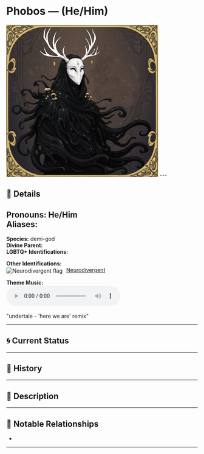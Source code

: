 # Phobos — (He/Him)

<!-- Optional -->
<img src="phobos.jpg" alt="Phobos" width="400" />
---

## 📕 Details
**Pronouns:** He/Him  
**Aliases:**  
  -   
  
**Species:** demi-god  
**Divine Parent:**   
**LGBTQ+ Identifications:**  
    

**Other Identifications:**  
      <img src="../../flags/neurodivergent.jpg" alt="Neurodivergent flag" width="30" style="vertical-align: middle; margin-right: 6px;">
  [Neurodivergent](../../../identifiers/neurodivergent/index.md)  

**Theme Music:**  
<audio controls>
  <source src="phobos_|_undertale_-_'here_we_are'_remix.mp4" type="audio/mpeg">
  Your browser does not support the audio element.
</audio>

"undertale - 'here we are' remix"  




---

## 🌀 Current Status


---

## 📜 History


---

## 🧠 Description


---

## 🧩 Notable Relationships
  -   

---
